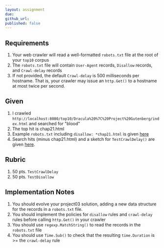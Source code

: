 ```yaml
---
layout: assignment
due: 
github_url: 
published: false
---
```


## Requirements

1. Your web crawler will read a well-formatted `robots.txt` file at the root of your `top10` corpus
1. The `robots.txt` file will contain `User-Agent` records, `Disallow` records, and `Crawl-delay` records
1. If not provided, the default `Crawl-delay` is 500 milliseconds per hostname. That is, your crawler may issue an `http.Get()` to a hostname at most twice per second.

## Given

1. I crawled `http://localhost:8080/top10/Dracula%20%7C%20Project%20Gutenberg/index.html` and searched for "blood"
1. The top hit is chap21.html
1. Example `robots.txt` including `disallow: *chap21.html` is given [here](/tests/lab05/robots.txt)
1. Search hits (minus chap21.html) and a sketch for `TestCrawlDelay()` are given [here](/tests/lab05/test-cases.go).

## Rubric

1. 50 pts. `TestCrawlDelay`
1. 50 pts. `TestDisallow`

## Implementation Notes

1. You should evolve your project03 solution, adding a new data structure for the records in a `robots.txt` file. 
1. You should implement the policies for `disallow` rules and `crawl-delay` rules before calling `http.Get()` in your crawler
1. You should use `regexp.MatchString()` to read the records in the `robots.txt` file
1. You should use `Time.Sub()` to check that the resulting `time.Duration` is >= the `crawl-delay` rule
